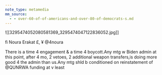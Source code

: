 ```yaml
---
note_type: metamedia
mm_source:
  - - over-60-of-of-americans-and-over-80-of-democrats-s.md
---
```


![[3295474052080581369_3295474047122836052.jpg]]

ﬁ Noura Erakat
£, ¥ @4noura

There is a time 4 engagement & a time 4
boycott.Any mtg w Biden admin at this
point, after 4 mo, 2 vetoes, 2 additional
weapon transfers,is doing more good 4 the
admin than us.Any mtg shld b conditioned
on reinstatement of @QUNRWA funding at v
least


